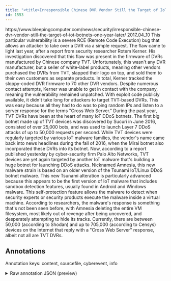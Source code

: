 ```yaml
---
title: "<title>Irresponsible Chinese DVR Vendor Still the Target of IoT Botnets One Year Later</title>"
id: 1553
---
```


<title>Irresponsible Chinese DVR Vendor Still the Target of IoT Botnets One Year Later</title>
<source> https://www.bleepingcomputer.com/news/security/irresponsible-chinese-dvr-vendor-still-the-target-of-iot-botnets-one-year-later/ </source>
<date> 2017_04_10 </date>
<text>
This particular vulnerability is a severe RCE (Remote Code Execution) bug that allows an attacker to take over a DVR via a simple request.
The flaw came to light last year, after a report from security researcher Rotem Kerner.
His investigation discovered that this flaw was present in the firmware of DVRs manufactured by Chinese company TVT.
Unfortunately, this wasn't any DVR manufacturer, but a seller of white-label products, meaning other vendors purchased the DVRs from TVT, slapped their logo on top, and sold them to their own customers as separate products.
In total, Kerner tracked the sloppy-coded DVR firmware to 70 other DVR vendors.
Despite numerous contact attempts, Kerner was unable to get in contact with the company, meaning the vulnerability remained unpatched.
With exploit code publicly available, it didn't take long for attackers to target TVT-based DVRs.
This was easy because all they had to do was to ping random IPs and listen to a server response for the terms "Cross Web Server."
During the past year, TVT DVRs have been at the heart of many IoT DDoS botnets.
The first big botnet made up of TVT devices was discovered by Sucuri in June 2016, consisted of over 25,000 bots, and was used to launch Layer 7 DDoS attacks of up to 50,000 requests per second.
While TVT devices were regularly targeted by various IoT malware families, the vendor's name came back into news headlines during the fall of 2016, when the Mirai botnet also incorporated these DVRs into its botnet.
Now, according to a report published yesterday by cyber-security firm Palo Alto Networks, TVT devices are yet again targeted by another IoT malware that's building a huge botnet for launching DDoS attacks.
Nicknamed Amnesia, this new malware strain is based on an older version of the Tsunami IoT/Linux DDoS botnet malware.
This new Tsunami alteration is particularly advanced because this appears to be the first version of IoT malware that includes sandbox detection features, usually found in Android and Windows malware.
This self-protection feature allows the malware to detect when security experts or security products execute the malware inside a virtual machine.
According to researchers, the malware's response is something that's not been seen before, with Amnesia deleting the entire VM filesystem, most likely out of revenge after being uncovered, and desperately attempting to hide its tracks.
Currently, there are between 50,000 (according to Shodan) and up to 705,000 (according to Censys) devices on the Internet that reply with a "Cross Web Server" response, albeit not all are TVT DVRs.
</text>



## Annotations

Annotation keys: content, sourcefile, cyberevent, info

<details>
<summary>Raw annotation JSON (preview)</summary>

```json
{
  "content": "This particular vulnerability is a severe RCE (Remote Code Execution) bug that allows an attacker to take over a DVR via a simple request. The flaw came to light last year, after a report from security researcher Rotem Kerner. His investigation discovered that this flaw was present in the firmware of DVRs manufactured by Chinese company TVT. Unfortunately, this wasn't any DVR manufacturer, but a seller of white-label products, meaning other vendors purchased the DVRs from TVT, slapped their logo on top, and sold them to their own customers as separate products. In total, Kerner tracked the sloppy-coded DVR firmware to 70 other DVR vendors. Despite numerous contact attempts, Kerner was unable to get in contact with the company, meaning the vulnerability remained unpatched. With exploit code publicly available, it didn't take long for attackers to target TVT-based DVRs. This was easy because all they had to do was to ping random IPs and listen to a server response for the terms \"Cross Web Server.\" During the past year, TVT DVRs have been at the heart of many IoT DDoS botnets. The first big botnet made up of TVT devices was discovered by Sucuri in June 2016, consisted of over 25,000 bots, and was used to launch Layer 7 DDoS attacks of up to 50,000 requests per second. While TVT devices were regularly targeted by various IoT malware families, the vendor's name came back into news headlines during the fall of 2016, when the Mirai botnet also incorporated these DVRs into its botnet. Now, according to a report published yesterday by cyber-security firm Palo Alto Networks, TVT devices are yet again targeted by another IoT malware that's building a huge botnet for launching DDoS attacks. Nicknamed Amnesia, this new malware strain is based on an older version of the Tsunami IoT/Linux DDoS botnet malware. This new Tsunami alteration is particularly advanced because this appears to be the first version of IoT malware that includes sandbox detection features, usually found in Android and Windows malware. This self-protection feature allows the malware to detect when security experts or security products execute the malware inside a virtual machine. According to researchers, the malware's response is something that's not been seen before, with Amnesia deleting the entire VM filesystem, most likely out of revenge after being uncovered, and desperately attempting to hide its tracks. Currently, there are between 50,000 (according to Shodan) and up to 705,000 (according to Censys) devices on the Internet that reply with a \"Cross Web Server\" response, albeit not all are TVT DVRs",
  "sourcefile": "1553.txt",
  "cyberevent": {
    "hopper": [
      {
        "index": 0,
        "relation": "Same",
        "events": [
          {
            "index": "E1",
            "type": "Vulnerability-related",
            "realis": "Actual",
            "nugget": {
              "startOffset": 245,
              "index": "T1",
              "endOffset": 255,
              "text": "discovered"
            },
            "argument": [
              {
                "index": "T2",
                "text": "this flaw",
                "endOffset": 270,
                "role": {
                  "type": "Vulnerability"
                },
                "startOffset": 261,
                "type": "Vulnerability"
              }
            ],
            "subtype": "DiscoverVulnerability"
          },
          {
            "index": "E2",
            "type": "Vulnerability-related",
            "realis": "Actual",
            "nugget": {
              "startOffset": 271,
              "index": "T3",
              "endOffset": 285,
              "text": "was present in"
            },
            "argument": [
              {
                "index": "T4",
                "external_reference": {
                  "wikidataid": "Q104851"
                },
                "endOffset": 306,
                "role": {
                  "type": "
```
</details>
